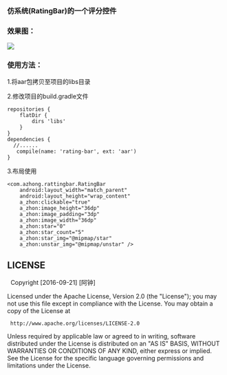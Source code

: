 ### 仿系统(RatingBar)的一个评分控件
### 效果图：
<img src="https://github.com/azhong1011/RatingBar/blob/master/screenshot/rating_bar.gif"/>

### 使用方法：
1.将aar包拷贝至项目的libs目录

2.修改项目的build.gradle文件
```
repositories {
    flatDir {
        dirs 'libs'
    }
}
dependencies {
  //......
   compile(name: 'rating-bar', ext: 'aar')
}
```
3.布局使用
```
<com.azhong.rattingbar.RatingBar
    android:layout_width="match_parent"
    android:layout_height="wrap_content"
    a_zhon:clickable="true"
    a_zhon:image_height="36dp"
    a_zhon:image_padding="3dp"
    a_zhon:image_width="36dp"
    a_zhon:star="0"
    a_zhon:star_count="5"
    a_zhon:star_img="@mipmap/star"
    a_zhon:unstar_img="@mipmap/unstar" />
```
## LICENSE
   Copyright [2016-09-21] [阿钟]

   Licensed under the Apache License, Version 2.0 (the "License");
   you may not use this file except in compliance with the License.
   You may obtain a copy of the License at

     http://www.apache.org/licenses/LICENSE-2.0

   Unless required by applicable law or agreed to in writing, software
   distributed under the License is distributed on an "AS IS" BASIS,
   WITHOUT WARRANTIES OR CONDITIONS OF ANY KIND, either express or implied.
   See the License for the specific language governing permissions and
   limitations under the License.

